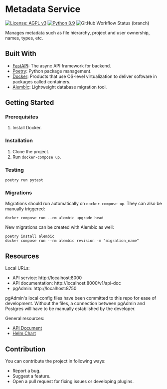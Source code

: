 # Metadata Service
[![License: AGPL v3](https://img.shields.io/badge/License-AGPL_v3-blue.svg?style=for-the-badge)](https://www.gnu.org/licenses/agpl-3.0)
[![Python 3.9](https://img.shields.io/badge/python-3.9-green?style=for-the-badge)](https://www.python.org/)
![GitHub Workflow Status (branch)](https://img.shields.io/github/workflow/status/pilotdataplatform/metadata/Run%20Docker%20Compose%20Tests/develop?style=for-the-badge)

Manages metadata such as file hierarchy, project and user ownership, names, types, etc.


## Built With

 - [FastAPI](https://fastapi.tiangolo.com): The async API framework for backend.
 - [Poetry](https://python-poetry.org/): Python package management.
 - [Docker](https://docker.com): Products that use OS-level virtualization to deliver software in packages called containers.
 - [Alembic](https://alembic.sqlalchemy.org/en/latest/): Lightweight database migration tool.


## Getting Started

### Prerequisites

1. Install Docker.

### Installation

1. Clone the project.
2. Run `docker-compose up`.

### Testing

```
poetry run pytest
```

### Migrations

Migrations should run automatically on `docker-compose up`. They can also be manually triggered:

```
docker compose run --rm alembic upgrade head
```

New migrations can be created with Alembic as well:

```
poetry install alembic
docker compose run --rm alembic revision -m "migration_name"
```

## Resources

Local URLs:
- API service: http://localhost:8000
- API documentation: http://localhost:8000/v1/api-doc
- pgAdmin: http://localhost:8750

pgAdmin's local config files have been committed to this repo for ease of development. Without the files, a connection between pgAdmin and Postgres will have to be manually established by the developer.

General resources:
- [API Document](https://pilotdataplatform.github.io/api-docs/) 
- [Helm Chart](https://github.com/PilotDataPlatform/helm-charts/)

## Contribution

You can contribute the project in following ways:

- Report a bug.
- Suggest a feature.
- Open a pull request for fixing issues or developing plugins.
